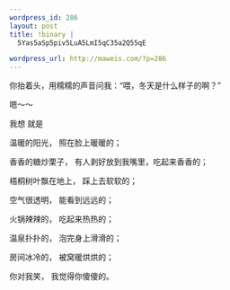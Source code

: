 ```yaml
--- 
wordpress_id: 286
layout: post
title: !binary |
  5Yas5aSp5piv5LuA5LmI5qC35a2Q55qE

wordpress_url: http://maweis.com/?p=286
---
```

你抬着头，用糯糯的声音问我：“喂，冬天是什么样子的啊？”

嗯～～

我想 就是 

温暖的阳光，
照在脸上暖暖的；

香香的糖炒栗子，
有人剥好放到我嘴里，吃起来香香的；

梧桐树叶飘在地上，
踩上去软软的；

空气很透明，
能看到远远的；

火锅辣辣的，
吃起来热热的；

温泉扑扑的，
泡完身上滑滑的；

房间冰冷的，
被窝暖烘烘的；

你对我笑，
我觉得你傻傻的。
